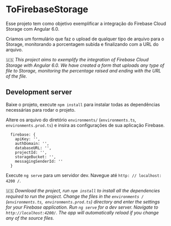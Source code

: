 # ToFirebaseStorage

Esse projeto tem como objetivo exemplificar a integração do Firebase Cloud Storage com Angular 6.0.

Criamos um formulário que faz o upload de qualquer tipo de arquivo para o Storage, monitorando a porcentagem subida e finalizando com a URL do arquivo.


:us: _This project aims to exemplify the integration of Firebase Cloud Storage with Angular 6.0._
_We have created a form that uploads any type of file to Storage, monitoring the percentage raised and ending with the URL of the file._

## Development server

Baixe o projeto, execute `npm install` para instalar todas as dependências necessárias para rodar o projeto.

Altere os arquivo do diretório `environments/` (`environments.ts`, `environments.prod.ts`) e insira as configurações de sua aplicação Firebase.

```
  firebase: {
    apiKey: '',
    authDomain: '',
    databaseURL: '',
    projectId: '',
    storageBucket: '',
    messagingSenderId: ''
  }
```

Execute `ng serve` para um servidor dev. Navegue até `http: // localhost: 4200 /`.


:us: _Download the project, run `npm install` to install all the dependencies required to run the project._
_Change the files in the `environments /` (`environments.ts`,` environments.prod.ts`) directory and enter the settings for your Firebase application._
_Run `ng serve` for a dev server. Navigate to `http://localhost:4200/`. The app will automatically reload if you change any of the source files._

